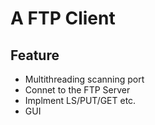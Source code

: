 # A FTP Client

## Feature
* Multithreading scanning port
* Connet to the FTP Server
* Implment LS/PUT/GET etc.
* GUI
